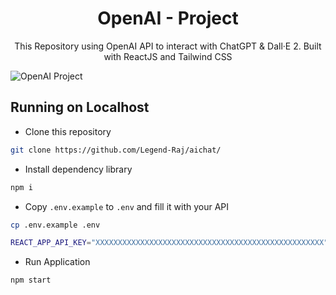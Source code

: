 <h1 align="center">OpenAI - Project</h1>
<p align="center">This Repository using OpenAI API to interact with ChatGPT & Dall·E 2. Built with ReactJS and Tailwind CSS</p>

<img src="https://user-images.githubusercontent.com/64394320/210140604-04dd93f5-f9c5-4f1a-87b6-ccdc5b7c9002.png" alt="OpenAI Project">


## Running on Localhost

- Clone this repository

```bash
git clone https://github.com/Legend-Raj/aichat/
```

- Install dependency library

```bash
npm i
```

- Copy `.env.example` to `.env` and fill it with your API

```bash
cp .env.example .env
```

```bash
REACT_APP_API_KEY="XXXXXXXXXXXXXXXXXXXXXXXXXXXXXXXXXXXXXXXXXXXXXXXXXXX"
```

- Run Application

```bash
npm start
```
